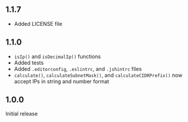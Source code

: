 1.1.7
-----

* Added LICENSE file


1.1.0
------

* `isIp()` and `isDecimalIp()` functions
* Added tests
* Added `.editorconfig`, `.eslintrc`, and `.jshintrc` files
* `calculate()`, `calculateSubnetMask()`, and `calculateCIDRPrefix()` now accept IPs in string and number format


1.0.0
-----

Initial release
